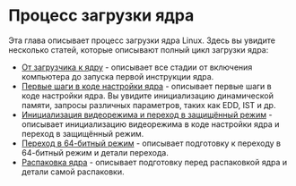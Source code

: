 # Процесс загрузки ядра

Эта глава описывает процесс загрузки ядра Linux. 
Здесь вы увидите несколько статей, которые описывают полный цикл загрузки ядра:

* [От загрузчика к ядру](linux-bootstrap-1.md) - описывает все стадии от включения компьютера до запуска первой инструкции ядра.
* [Первые шаги в коде настройки ядра](linux-bootstrap-2.md) - описывает первые шаги в коде настройки ядра. Вы увидите инициализацию динамической памяти, запросы различных параметров, таких как EDD, IST и др.
* [Инициализация видеорежима и переход в защищённый режим](linux-bootstrap-3.md) - описывает инициализацию видеорежима в коде настройки ядра и переход в защищённый режим.
* [Переход в 64-битный режим](linux-bootstrap-4.md) - описывает подготовку к переходу в 64-битный режим и детали перехода.
* [Распаковка ядра](linux-bootstrap-5.md) - описывает подготовку перед распаковкой ядра и детали самой распаковки.

